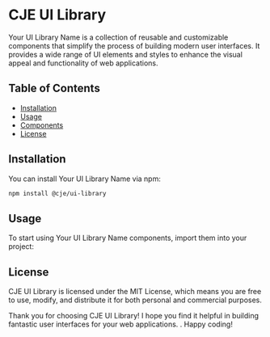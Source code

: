 # CJE UI Library

Your UI Library Name is a collection of reusable and customizable components that simplify the process of building modern user interfaces. It provides a wide range of UI elements and styles to enhance the visual appeal and functionality of web applications.

## Table of Contents

- [Installation](#installation)
- [Usage](#usage)
- [Components](#components)
- [License](#license)

## Installation

You can install Your UI Library Name via npm:

```bash
npm install @cje/ui-library
```

## Usage

To start using Your UI Library Name components, import them into your project:

## License

CJE UI Library is licensed under the MIT License, which means you are free to use, modify, and distribute it for both personal and commercial purposes.

Thank you for choosing CJE UI Library! I hope you find it helpful in building fantastic user interfaces for your web applications. . Happy coding!
